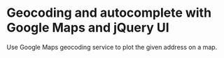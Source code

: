 # Geocoding and autocomplete with Google Maps and jQuery UI

Use Google Maps geocoding service to plot the given address on a map.

